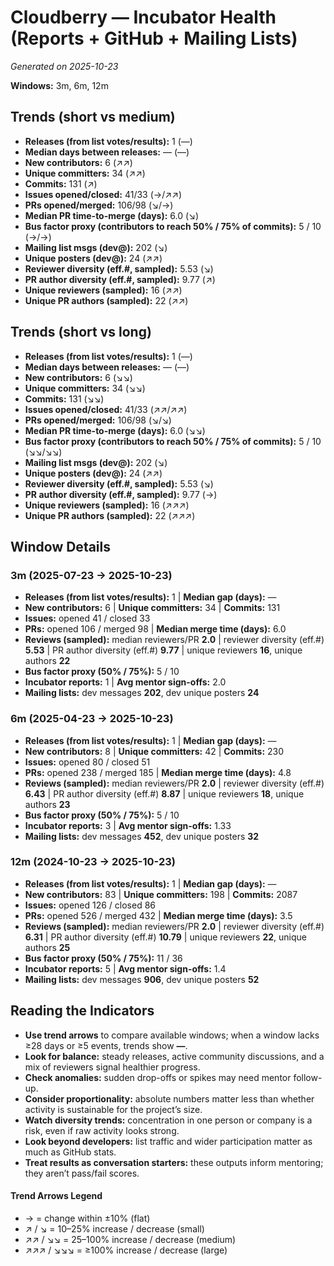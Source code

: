 # Cloudberry — Incubator Health (Reports + GitHub + Mailing Lists)
_Generated on 2025-10-23_

**Windows:** 3m, 6m, 12m

## Trends (short vs medium)

- **Releases (from list votes/results):** 1 (—)
- **Median days between releases:** — (—)
- **New contributors:** 6 (↗↗)
- **Unique committers:** 34 (↗↗)
- **Commits:** 131 (↗)
- **Issues opened/closed:** 41/33 (→/↗↗)
- **PRs opened/merged:** 106/98 (↘/→)
- **Median PR time-to-merge (days):** 6.0 (↘)
- **Bus factor proxy (contributors to reach 50% / 75% of commits):** 5 / 10 (→/→)
- **Mailing list msgs (dev@):** 202 (↘)
- **Unique posters (dev@):** 24 (↗↗)
- **Reviewer diversity (eff.#, sampled):** 5.53 (↘)
- **PR author diversity (eff.#, sampled):** 9.77 (↗)
- **Unique reviewers (sampled):** 16 (↗↗)
- **Unique PR authors (sampled):** 22 (↗↗)

## Trends (short vs long)

- **Releases (from list votes/results):** 1 (—)
- **Median days between releases:** — (—)
- **New contributors:** 6 (↘↘)
- **Unique committers:** 34 (↘↘)
- **Commits:** 131 (↘↘)
- **Issues opened/closed:** 41/33 (↗↗/↗↗)
- **PRs opened/merged:** 106/98 (↘/↘)
- **Median PR time-to-merge (days):** 6.0 (↘↘)
- **Bus factor proxy (contributors to reach 50% / 75% of commits):** 5 / 10 (↘↘/↘↘)
- **Mailing list msgs (dev@):** 202 (↘)
- **Unique posters (dev@):** 24 (↗↗)
- **Reviewer diversity (eff.#, sampled):** 5.53 (↘)
- **PR author diversity (eff.#, sampled):** 9.77 (→)
- **Unique reviewers (sampled):** 16 (↗↗↗)
- **Unique PR authors (sampled):** 22 (↗↗↗)

## Window Details
### 3m  (2025-07-23 → 2025-10-23)
- **Releases (from list votes/results):** 1  |  **Median gap (days):** —
- **New contributors:** 6  |  **Unique committers:** 34  |  **Commits:** 131
- **Issues:** opened 41 / closed 33
- **PRs:** opened 106 / merged 98  |  **Median merge time (days):** 6.0
- **Reviews (sampled):** median reviewers/PR **2.0**  |  reviewer diversity (eff.#) **5.53**  |  PR author diversity (eff.#) **9.77**  |  unique reviewers **16**, unique authors **22**
- **Bus factor proxy (50% / 75%):** 5 / 10
- **Incubator reports:** 1  |  **Avg mentor sign-offs:** 2.0
- **Mailing lists:** dev messages **202**, dev unique posters **24**

### 6m  (2025-04-23 → 2025-10-23)
- **Releases (from list votes/results):** 1  |  **Median gap (days):** —
- **New contributors:** 8  |  **Unique committers:** 42  |  **Commits:** 230
- **Issues:** opened 80 / closed 51
- **PRs:** opened 238 / merged 185  |  **Median merge time (days):** 4.8
- **Reviews (sampled):** median reviewers/PR **2.0**  |  reviewer diversity (eff.#) **6.43**  |  PR author diversity (eff.#) **8.87**  |  unique reviewers **18**, unique authors **23**
- **Bus factor proxy (50% / 75%):** 5 / 10
- **Incubator reports:** 3  |  **Avg mentor sign-offs:** 1.33
- **Mailing lists:** dev messages **452**, dev unique posters **32**

### 12m  (2024-10-23 → 2025-10-23)
- **Releases (from list votes/results):** 1  |  **Median gap (days):** —
- **New contributors:** 83  |  **Unique committers:** 198  |  **Commits:** 2087
- **Issues:** opened 126 / closed 86
- **PRs:** opened 526 / merged 432  |  **Median merge time (days):** 3.5
- **Reviews (sampled):** median reviewers/PR **2.0**  |  reviewer diversity (eff.#) **6.31**  |  PR author diversity (eff.#) **10.79**  |  unique reviewers **22**, unique authors **25**
- **Bus factor proxy (50% / 75%):** 11 / 36
- **Incubator reports:** 5  |  **Avg mentor sign-offs:** 1.4
- **Mailing lists:** dev messages **906**, dev unique posters **52**

## Reading the Indicators
- **Use trend arrows** to compare available windows; when a window lacks ≥28 days or ≥5 events, trends show **—**.
- **Look for balance:** steady releases, active community discussions, and a mix of reviewers signal healthier progress.
- **Check anomalies:** sudden drop-offs or spikes may need mentor follow-up.
- **Consider proportionality:** absolute numbers matter less than whether activity is sustainable for the project’s size.
- **Watch diversity trends:** concentration in one person or company is a risk, even if raw activity looks strong.
- **Look beyond developers:** list traffic and wider participation matter as much as GitHub stats.
- **Treat results as conversation starters:** these outputs inform mentoring; they aren’t pass/fail scores.

#### Trend Arrows Legend
- →  = change within ±10% (flat)
- ↗ / ↘ = 10–25% increase / decrease (small)
- ↗↗ / ↘↘ = 25–100% increase / decrease (medium)
- ↗↗↗ / ↘↘↘ = ≥100% increase / decrease (large)
